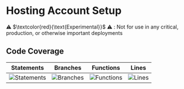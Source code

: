 
# Hosting Account Setup

⚠️ $\textcolor{red}{\text{Experimental}}$ ⚠️ : Not for use in any critical, production, or otherwise important deployments

## Code Coverage

| Statements                  | Branches                | Functions                 | Lines             |
| --------------------------- | ----------------------- | ------------------------- | ----------------- |
| ![Statements](https://img.shields.io/badge/statements-96.96%25-brightgreen.svg?style=flat) | ![Branches](https://img.shields.io/badge/branches-94.39%25-brightgreen.svg?style=flat) | ![Functions](https://img.shields.io/badge/functions-96.72%25-brightgreen.svg?style=flat) | ![Lines](https://img.shields.io/badge/lines-96.91%25-brightgreen.svg?style=flat) |

